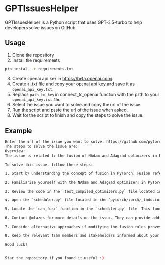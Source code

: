# GPTIssuesHelper
GPTIssuesHelper is a Python script that uses GPT-3.5-turbo to help developers solve issues on GitHub.

##  Usage
1. Clone the repository
2. Install the requirements
```bash
pip install -r requirements.txt
```
3. Create openai api key in https://beta.openai.com/.
4. Create a .txt file and copy your openai api key and save it as `openai_api_key.txt`.
5. Replace `path_to_key` in connect_to_openai function with the path to your `openai_api_key.txt` file.
6. Select the issue you want to solve and copy the url of the issue.
7. Run the script and paste the url of the issue when asked.
8. Wait for the script to finish and copy the steps to solve the issue.

## Example
```bash
Enter the url of the issue you want to solve: https://github.com/pytorch/pytorch/issues/107006#
The steps to solve the issue are: 
Overview:
The issue is related to the fusion of NAdam and Adagrad optimizers in PyTorch. Currently, these optimizers are not fully fusing, resulting in multiple kernels being compiled. The presence of mutation is likely causing the issue. The goal is to modify the fusion rules to allow these optimizers to fuse fully.

To solve this issue, follow these steps:

1. Start by understanding the concept of fusion in PyTorch. Fusion refers to the process of combining multiple operations into a single kernel, which can improve performance by reducing memory transfers and overhead.

2. Familiarize yourself with the NAdam and Adagrad optimizers in PyTorch. These optimizers are used for updating the parameters of a neural network during training.

3. Review the code in the `test_compiled_optimizers.py` file located in the `pytorch/test/inductor/` directory. This file contains tests for the compiled optimizers and can provide insights into the current kernel counts.

4. Open the `scheduler.py` file located in the `pytorch/torch/_inductor/` directory. This file contains the implementation of the scheduler, including the `can_fuse` function.

5. Locate the `can_fuse` function in the `scheduler.py` file. This function determines whether two operations can be fused together. Understanding this function is crucial for modifying the fusion rules.

6. Contact @mlazos for more details on the issue. They can provide additional information and guidance on how to modify the fusion rules to allow full fusion of NAdam and Adagrad optimizers.

7. Consider alternative approaches if modifying the fusion rules proves to be challenging. Discuss with the relevant stakeholders and team members to explore other potential solutions.

8. Keep the relevant team members and stakeholders informed about your progress and any potential solutions you come up with.

Good luck!


Star the repository if you found it useful :)